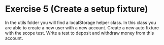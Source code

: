 # Exercise 5 (Create a setup fixture)

In the utils folder you will find a localStorage helper class. In this class you are able to create a new user with a new account. Create a new auto fixture with the scope test. Write a test to deposit and withdraw money from this account.